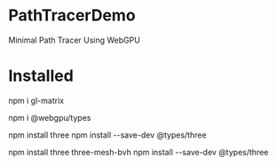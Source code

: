 # PathTracerDemo
Minimal Path Tracer Using WebGPU

# Installed
npm i gl-matrix

npm i @webgpu/types

npm install three
npm install --save-dev @types/three

npm install three three-mesh-bvh
npm install --save-dev @types/three